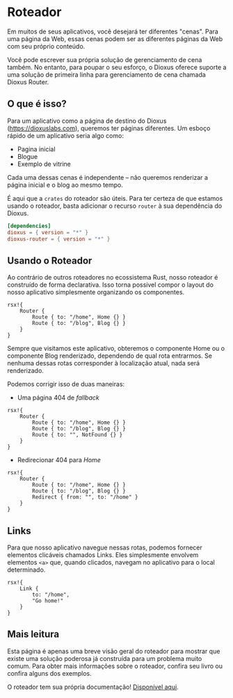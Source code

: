 # Roteador

Em muitos de seus aplicativos, você desejará ter diferentes "cenas". Para uma página da Web, essas cenas podem ser as diferentes páginas da Web com seu próprio conteúdo.

Você pode escrever sua própria solução de gerenciamento de cena também. No entanto, para poupar o seu esforço, o Dioxus oferece suporte a uma solução de primeira linha para gerenciamento de cena chamada Dioxus Router.

## O que é isso?

Para um aplicativo como a página de destino do Dioxus (https://dioxuslabs.com), queremos ter páginas diferentes. Um esboço rápido de um aplicativo seria algo como:

- Pagina inicial
- Blogue
- Exemplo de vitrine

Cada uma dessas cenas é independente – não queremos renderizar a página inicial e o blog ao mesmo tempo.

É aqui que a `crates` do roteador são úteis. Para ter certeza de que estamos usando o roteador, basta adicionar o recurso `router` à sua dependência do Dioxus.

```toml
[dependencies]
dioxus = { version = "*" }
dioxus-router = { version = "*" }
```

## Usando o Roteador

Ao contrário de outros roteadores no ecossistema Rust, nosso roteador é construído de forma declarativa. Isso torna possível compor o layout do nosso aplicativo simplesmente organizando os componentes.

```rust, no_run
rsx!{
    Router {
        Route { to: "/home", Home {} }
        Route { to: "/blog", Blog {} }
    }
}
```

Sempre que visitamos este aplicativo, obteremos o componente Home ou o componente Blog renderizado, dependendo de qual rota entrarmos. Se nenhuma dessas rotas corresponder à localização atual, nada será renderizado.

Podemos corrigir isso de duas maneiras:

- Uma página 404 de _fallback_

```rust, no_run
rsx!{
    Router {
        Route { to: "/home", Home {} }
        Route { to: "/blog", Blog {} }
        Route { to: "", NotFound {} }
    }
}
```

- Redirecionar 404 para _Home_

```rust, no_run
rsx!{
    Router {
        Route { to: "/home", Home {} }
        Route { to: "/blog", Blog {} }
        Redirect { from: "", to: "/home" }
    }
}
```

## Links

Para que nosso aplicativo navegue nessas rotas, podemos fornecer elementos clicáveis chamados Links. Eles simplesmente envolvem elementos `<a>` que, quando clicados, navegam no aplicativo para o local determinado.

```rust, no_run
rsx!{
    Link {
        to: "/home",
        "Go home!"
    }
}
```

## Mais leitura

Esta página é apenas uma breve visão geral do roteador para mostrar que existe uma solução poderosa já construída para um problema muito comum. Para obter mais informações sobre o roteador, confira seu livro ou confira alguns dos exemplos.

O roteador tem sua própria documentação! [Disponível aqui](https://dioxuslabs.com/docs/0.3/router/).

